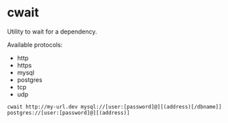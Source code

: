 cwait
=====

Utility to wait for a dependency.

Available protocols:
* http
* https
* mysql
* postgres
* tcp
* udp

`cwait http://my-url.dev mysql://[user:[password]@][(address)[/dbname]] postgres://[user:[password]@][(address)]`
